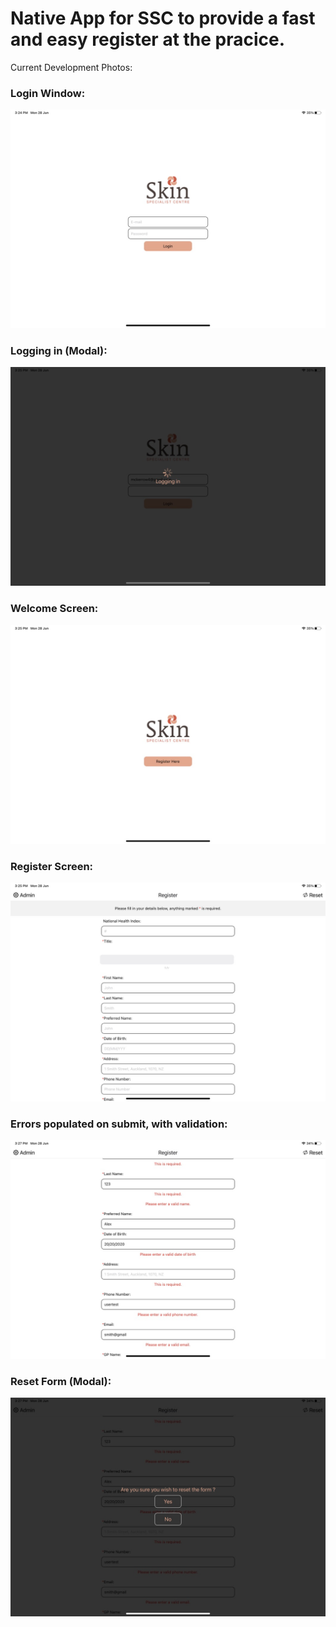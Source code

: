 # Native App for SSC to provide a fast and easy register at the pracice.

Current Development Photos:

### Login Window:
![](/assets/developmentImages/21F09F16-5324-49DE-A2B1-088EB431D9C5_1_105_c.jpeg)
### Logging in (Modal):
![](/assets/developmentImages/00109081-76B0-41D4-ADF5-7EF2FA3278AC_1_105_c.jpeg)
### Welcome Screen:
![](/assets/developmentImages/AD08B74F-4960-429D-B3F0-FAFA453DDA65_1_105_c.jpeg)
### Register Screen:
![](/assets/developmentImages/D0DB395E-9734-4DCA-9338-97B46604C1BA_1_105_c.jpeg)
### Errors populated on submit, with validation:
![](/assets/developmentImages/2146475F-56E3-4B7A-A657-A71E4C6D1FA0_1_105_c.jpeg)
### Reset Form (Modal):
![](/assets/developmentImages/80F366A8-F843-4041-88D1-8F503A1DA337_1_105_c.jpeg)
